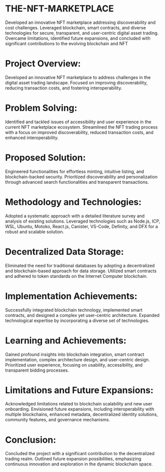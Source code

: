 # THE-NFT-MARKETPLACE
Developed an innovative NFT marketplace addressing discoverability and cost challenges. Leveraged blockchain, smart contracts, and diverse technologies for secure, transparent, and user-centric digital asset trading. Overcame limitations, identified future expansions, and concluded with significant contributions to the evolving blockchain and NFT

# Project Overview:
  Developed an innovative NFT marketplace to address challenges in the digital asset trading landscape.
  Focused on improving discoverability, reducing transaction costs, and fostering interoperability.

# Problem Solving:
  Identified and tackled issues of accessibility and user experience in the current NFT marketplace ecosystem.
  Streamlined the NFT trading process with a focus on improved discoverability, reduced transaction costs, and enhanced interoperability.

# Proposed Solution:
  Engineered functionalities for effortless minting, intuitive listing, and blockchain-backed security.
  Prioritized discoverability and personalization through advanced search functionalities and transparent transactions.

# Methodology and Technologies:
  Adopted a systematic approach with a detailed literature survey and analysis of existing solutions.
  Leveraged technologies such as Node.js, ICP, WSL, Ubuntu, Motoko, React.js, Canister, VS-Code, Definity, and DFX for a robust and scalable solution.

# Decentralized Data Storage:
  Eliminated the need for traditional databases by adopting a decentralized and blockchain-based approach for data storage.
  Utilized smart contracts and adhered to token standards on the Internet Computer blockchain.

# Implementation Achievements:
  Successfully integrated blockchain technology, implemented smart contracts, and designed a complex yet user-centric architecture.
  Expanded technological expertise by incorporating a diverse set of technologies.

# Learning and Achievements:
  Gained profound insights into blockchain integration, smart contract implementation, complex architecture design, and user-centric design.
  Prioritized user experience, focusing on usability, accessibility, and transparent bidding processes.

# Limitations and Future Expansions:
  Acknowledged limitations related to blockchain scalability and new user onboarding.
  Envisioned future expansions, including interoperability with multiple blockchains, enhanced metadata, decentralized identity solutions, community features, and   governance mechanisms.

# Conclusion:
  Concluded the project with a significant contribution to the decentralized trading realm.
  Outlined future expansion possibilities, emphasizing continuous innovation and exploration in the dynamic blockchain space.

